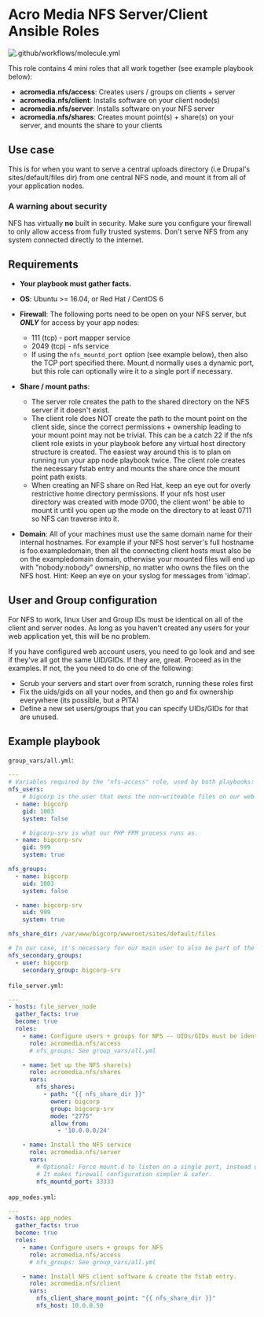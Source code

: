 # Acro Media NFS Server/Client Ansible Roles

![.github/workflows/molecule.yml](https://github.com/AcroMedia/ansible-role-nfs/workflows/.github/workflows/molecule.yml/badge.svg)

This role contains 4 mini roles that all work together (see example playbook below):
* **acromedia.nfs/access**: Creates users / groups on clients + server
* **acromedia.nfs/client**: Installs software on your client node(s)
* **acromedia.nfs/server**: Installs software on your NFS server
* **acromedia.nfs/shares**: Creates mount point(s) + share(s) on your server, and mounts the share to your clients


## Use case

This is for when you want to serve a central uploads directory (i.e Drupal's sites/default/files dir) from one central NFS node, and mount it from all of your application nodes.


### A warning about security

NFS has virtually **no** built in security. Make sure you configure your firewall to only allow access from fully trusted systems. Don't serve NFS from any system connected directly to the internet.


## Requirements

- **Your playbook must gather facts.**

- **OS**: Ubuntu >= 16.04, or Red Hat / CentOS 6

- **Firewall**: The following ports need to be open on your NFS server, but ***ONLY*** for access by your app nodes:
    - 111 (tcp) - port mapper service
    - 2049 (tcp) - nfs service
    - If using the `nfs_mountd_port` option (see example below), then also the TCP port specified there. Mount.d normally uses a dynamic port, but this role can optionally wire it to a single port if necessary.

- **Share / mount paths**:
  - The server role creates the path to the shared directory on the NFS server if it doesn't exist.
  - The client role does NOT create the path to the mount point on the client side, since the correct permissions + ownership leading to your mount point may not be trivial. This can be a catch 22 if the nfs client role exists in your playbook before any virtual host directory structure is created. The easiest way around this is to plan on running run your app node playbook twice. The client role creates the necessary fstab entry and mounts the share once the mount point path exists.
  - When creating an NFS share on Red Hat, keep an eye out for overly restrictive home directory permissions. If your nfs host user directory was created with mode 0700, the client wont' be able to mount it until you open up the mode on the directory to at least 0711 so NFS can traverse into it.

- **Domain**: All of your machines must use the same domain name for their internal hostnames. For example if your NFS host server's full hostname is foo.exampledomain, then all the connecting client hosts must also be on the exampledomain domain, otherwise your mounted files will end up with "nobody:nobody" ownership, no matter who owns the files on the NFS host. Hint: Keep an eye on your syslog for messages from 'idmap'.


## User and Group configuration

For NFS to work, linux User and Group IDs must be identical on all of the client and server nodes. As long as you haven't created any users for your web application yet, this will be no problem.

If you have configured web account users, you need to go look and and see if they've all got the same UID/GIDs. If they are, great.  Proceed as in the examples. If not, the you need to do one of the following:
  - Scrub your servers and start over from scratch, running these roles first
  - Fix the uids/gids on all your nodes, and then go and fix ownership everywhere (its possible, but a PITA)
  - Define a new set users/groups that you can specify UIDs/GIDs for that are unused.

## Example playbook

`group_vars/all.yml`:
```yaml
---
# Variables required by the "nfs-access" role, used by both playbooks:
nfs_users:
    # bigcorp is the user that owns the non-writeable files on our web server.
  - name: bigcorp
    gid: 1003
    system: false

    # bigcorp-srv is what our PHP FPM process runs as.
  - name: bigcorp-srv
    gid: 999
    system: true

nfs_groups:
  - name: bigcorp
    uid: 1003
    system: false

  - name: bigcorp-srv
    uid: 999
    system: true

nfs_share_dir: /var/www/bigcorp/wwwroot/sites/default/files

# In our case, it's necessary for our main user to also be part of the group that writes the files to the share.
nfs_secondary_groups:
  - user: bigcorp
    secondary_group: bigcorp-srv

```

`file_server.yml`:
```yaml
---
- hosts: file_server_node
  gather_facts: true
  become: true
  roles:  
    - name: Configure users + groups for NFS -- UIDs/GIDs must be identical to those on the client machines
      role: acromedia.nfs/access
      # nfs_groups: See group_vars/all.yml

    - name: Set up the NFS share(s)
      role: acromedia.nfs/shares
      vars:
        nfs_shares:
          - path: "{{ nfs_share_dir }}"
            owner: bigcorp
            group: bigcorp-srv
            mode: "2775"
            allow_from:
              - '10.0.0.0/24'

    - name: Install the NFS service
      role: acromedia.nfs/server
      vars:
        # Optional: Force mount.d to listen on a single port, instead of letting it be dynamic.
        # It makes firewall configuration simpler & safer.
        nfs_mountd_port: 33333

```

`app_nodes.yml`:
```yaml
---
- hosts: app_nodes
  gather_facts: true
  become: true
  roles:  
    - name: Configure users + groups for NFS
      role: acromedia.nfs/access
      # nfs_groups: See group_vars/all.yml

    - name: Install NFS client software & create the fstab entry.
      role: acromedia.nfs/client
      vars:
        nfs_client_share_mount_point: "{{ nfs_share_dir }}"
        nfs_host: 10.0.0.50
```
